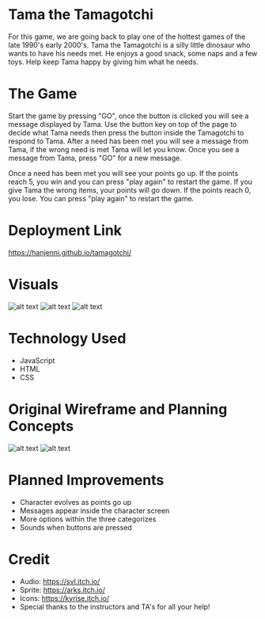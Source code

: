 # Tama the Tamagotchi
For this game, we are going back to play one of the hottest games of the late 1990's early 2000's. Tama the Tamagotchi is a silly little dinosaur who wants to have his needs met. He enjoys a good snack, some naps and a few toys. Help keep Tama happy by giving him what he needs. 

# The Game
Start the game by pressing "GO", once the button is clicked you will see a message displayed by Tama. Use the button key on top of the page to decide what Tama needs then press the button inside the Tamagotchi to respond to Tama. After a need has been met you will see a message from Tama, if the wrong need is met Tama will let you know. Once you see a message from Tama, press "GO" for a new message. 

Once a need has been met you will see your points go up. If the points reach 5, you win and you can press "play again" to restart the game. If you give Tama the wrong items, your points will go down. If the points reach 0, you lose. You can press "play again" to restart the game.   

# Deployment Link
https://hanjenni.github.io/tamagotchi/

# Visuals
![alt text](https://i.imgur.com/GsgSFa6.png)
![alt text](https://i.imgur.com/6cq4sV4.png)
![alt text](https://i.imgur.com/qtsVz5F.png)

# Technology Used
* JavaScript
* HTML
* CSS

# Original Wireframe and Planning Concepts
![alt text](https://i.imgur.com/0Gr0cMb.png)
![alt text](https://i.imgur.com/Rx8MqlC.png)

# Planned Improvements
* Character evolves as points go up
* Messages appear inside the character screen 
* More options within the three categorizes
* Sounds when buttons are pressed

# Credit 
* Audio: https://svl.itch.io/
* Sprite: https://arks.itch.io/
* Icons: https://kyrise.itch.io/
* Special thanks to the instructors and TA's for all your help! 